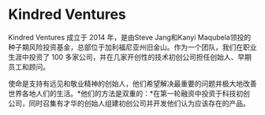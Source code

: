 # Kindred Ventures

Kindred Ventures 成立于 2014 年，是由Steve Jang和Kanyi Maqubela领投的种子期风险投资基金，总部位于加利福尼亚州旧金山。作为一个团队，我们在职业生涯中投资了 100 多家公司，并在几家开创性的技术初创公司担任创始人、早期员工和顾问。

使命是支持有远见和敬业精神的创始人，他们希望解决最重要的问题并极大地改善世界各地人们的生活。*他们的方法是双重的：*在第一轮融资中投资于科技初创公司，同时召集有才华的创始人组建初创公司并开发他们认为应该存在的产品。
